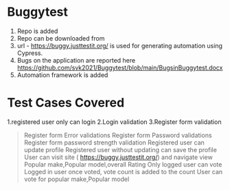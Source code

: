 # Buggytest

1) Repo is added 
2) Repo can be downloaded from 
3) url -  https://buggy.justtestit.org/ is used for generating automation using Cypress.
4) Bugs on the application are reported here https://github.com/svk2021/Buggytest/blob/main/BugsinBuggytest.docx
5) Automation framework is added 

# Test Cases Covered
  1.registered user only can login
  2.Login validation 
  3.Register form validation
  >Register form Error validations
  >Register form Password validations
  >Register form password strength validation
  >Registered user can update profile
  >Registered user without updating can save the profile
  >User can visit site ( https://buggy.justtestit.org/) and navigate view Popular make,Popular model,overall Rating
  >Only logged user can vote 
  >Logged in user once voted, vote count is added to the count
  >User can vote for popular make,Popular model
